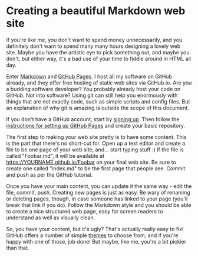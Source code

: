 # Creating a beautiful Markdown web site

If you're like me, you don't want to spend money unnecessarily, and you
definitely don't want to spend many many hours designing a lovely web site.
Maybe you have the artistic eye to pick something out, and maybe you don't,
but either way, it's a bad use of your time to fiddle around in HTML all day.

Enter [Markdown](https://github.com/adam-p/markdown-here/wiki/Markdown-Cheatsheet)
and [GitHub Pages](https://pages.github.com/). I host all my software on GitHub
already, and they offer free hosting of static web sites via GitHub.io. Are you
a budding software developer? You probably already host your code on GitHub.
Not into software? Using git can still help you enormously with things that are
not exactly code, such as simple scripts and config files. But an explanation
of why git is amazing is outside the scope of this document.

If you don't have a GitHub account, start by [signing up](https://github.com/join).
Then follow the [instructions for setting up GitHub Pages](https://pages.github.com)
and create your basic repository.

The first step to making your web site pretty is to have some content. This is
the part that there's no short-cut for. Open up a text editor and create a file
to be one page of your web site, and... start typing stuff :) If the file is
called "Foobar.md", it will be available at https://YOURNAME.github.io/Foobar
on your final web site. Be sure to create one called "index.md" to be the first
page that people see. Commit and push as per the GitHub tutorial.

Once you have your main content, you can update it the same way - edit the file,
commit, push. Creating new pages is just as easy. Be wary of renaming or deleting
pages, though, in case someone has linked to your page (you'll break that link if
you do). Follow the Markdown style and you should be able to create a nice
structured web page, easy for screen readers to understand as well as visually
clean.

So, you have your content, but it's ugly? That's actually really easy to fix!
GitHub offers a number of simple
[themes](https://help.github.com/en/articles/adding-a-jekyll-theme-to-your-github-pages-site-with-the-jekyll-theme-chooser)
to choose from, and if you're happy with one of those, job done! But maybe, like
me, you're a bit pickier than that.
